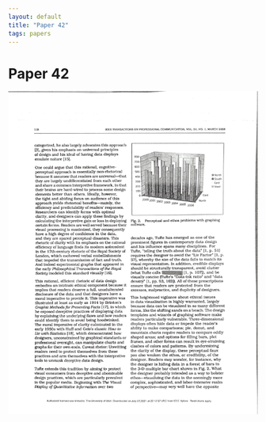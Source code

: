 ```yaml
---
layout: default
title: "Paper 42"
tags: papers
---
```


# Paper 42

<img src="/assets/scans/42.png" alt="Page with chartjunk removed" width="800"/>
